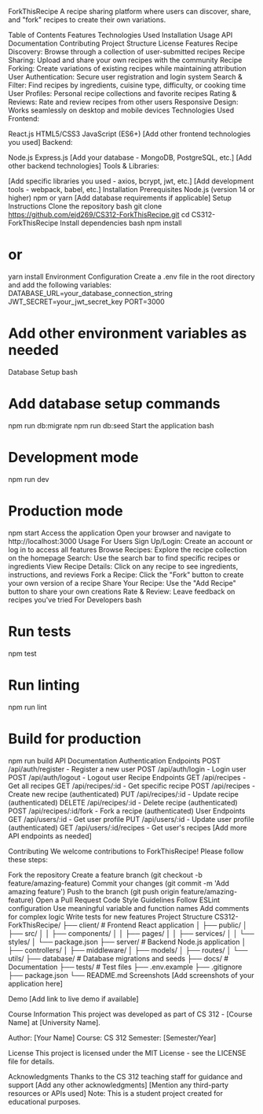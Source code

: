 ForkThisRecipe
A recipe sharing platform where users can discover, share, and "fork" recipes to create their own variations.

Table of Contents
Features
Technologies Used
Installation
Usage
API Documentation
Contributing
Project Structure
License
Features
Recipe Discovery: Browse through a collection of user-submitted recipes
Recipe Sharing: Upload and share your own recipes with the community
Recipe Forking: Create variations of existing recipes while maintaining attribution
User Authentication: Secure user registration and login system
Search & Filter: Find recipes by ingredients, cuisine type, difficulty, or cooking time
User Profiles: Personal recipe collections and favorite recipes
Rating & Reviews: Rate and review recipes from other users
Responsive Design: Works seamlessly on desktop and mobile devices
Technologies Used
Frontend:

React.js
HTML5/CSS3
JavaScript (ES6+)
[Add other frontend technologies you used]
Backend:

Node.js
Express.js
[Add your database - MongoDB, PostgreSQL, etc.]
[Add other backend technologies]
Tools & Libraries:

[Add specific libraries you used - axios, bcrypt, jwt, etc.]
[Add development tools - webpack, babel, etc.]
Installation
Prerequisites
Node.js (version 14 or higher)
npm or yarn
[Add database requirements if applicable]
Setup Instructions
Clone the repository
bash
git clone https://github.com/ejd269/CS312-ForkThisRecipe.git
cd CS312-ForkThisRecipe
Install dependencies
bash
npm install
# or
yarn install
Environment Configuration Create a .env file in the root directory and add the following variables:
DATABASE_URL=your_database_connection_string
JWT_SECRET=your_jwt_secret_key
PORT=3000
# Add other environment variables as needed
Database Setup
bash
# Add database setup commands
npm run db:migrate
npm run db:seed
Start the application
bash
# Development mode
npm run dev

# Production mode
npm start
Access the application Open your browser and navigate to http://localhost:3000
Usage
For Users
Sign Up/Login: Create an account or log in to access all features
Browse Recipes: Explore the recipe collection on the homepage
Search: Use the search bar to find specific recipes or ingredients
View Recipe Details: Click on any recipe to see ingredients, instructions, and reviews
Fork a Recipe: Click the "Fork" button to create your own version of a recipe
Share Your Recipe: Use the "Add Recipe" button to share your own creations
Rate & Review: Leave feedback on recipes you've tried
For Developers
bash
# Run tests
npm test

# Run linting
npm run lint

# Build for production
npm run build
API Documentation
Authentication Endpoints
POST /api/auth/register - Register a new user
POST /api/auth/login - Login user
POST /api/auth/logout - Logout user
Recipe Endpoints
GET /api/recipes - Get all recipes
GET /api/recipes/:id - Get specific recipe
POST /api/recipes - Create new recipe (authenticated)
PUT /api/recipes/:id - Update recipe (authenticated)
DELETE /api/recipes/:id - Delete recipe (authenticated)
POST /api/recipes/:id/fork - Fork a recipe (authenticated)
User Endpoints
GET /api/users/:id - Get user profile
PUT /api/users/:id - Update user profile (authenticated)
GET /api/users/:id/recipes - Get user's recipes
[Add more API endpoints as needed]

Contributing
We welcome contributions to ForkThisRecipe! Please follow these steps:

Fork the repository
Create a feature branch (git checkout -b feature/amazing-feature)
Commit your changes (git commit -m 'Add amazing feature')
Push to the branch (git push origin feature/amazing-feature)
Open a Pull Request
Code Style Guidelines
Follow ESLint configuration
Use meaningful variable and function names
Add comments for complex logic
Write tests for new features
Project Structure
CS312-ForkThisRecipe/
├── client/                 # Frontend React application
│   ├── public/
│   ├── src/
│   │   ├── components/
│   │   ├── pages/
│   │   ├── services/
│   │   └── styles/
│   └── package.json
├── server/                 # Backend Node.js application
│   ├── controllers/
│   ├── middleware/
│   ├── models/
│   ├── routes/
│   └── utils/
├── database/              # Database migrations and seeds
├── docs/                  # Documentation
├── tests/                 # Test files
├── .env.example
├── .gitignore
├── package.json
└── README.md
Screenshots
[Add screenshots of your application here]

Demo
[Add link to live demo if available]

Course Information
This project was developed as part of CS 312 - [Course Name] at [University Name].

Author: [Your Name] Course: CS 312 Semester: [Semester/Year]

License
This project is licensed under the MIT License - see the LICENSE file for details.

Acknowledgments
Thanks to the CS 312 teaching staff for guidance and support
[Add any other acknowledgments]
[Mention any third-party resources or APIs used]
Note: This is a student project created for educational purposes.

